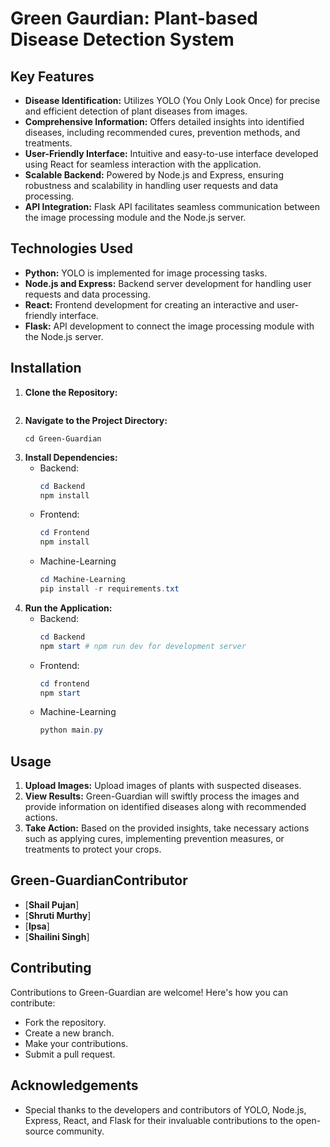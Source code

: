 # Green Gaurdian: Plant-based Disease Detection System

 

## Key Features

-   **Disease Identification:** Utilizes YOLO (You Only Look Once) for precise and efficient detection of plant diseases from images.
-   **Comprehensive Information:** Offers detailed insights into identified diseases, including recommended cures, prevention methods, and treatments.
-   **User-Friendly Interface:** Intuitive and easy-to-use interface developed using React for seamless interaction with the application.
-   **Scalable Backend:** Powered by Node.js and Express, ensuring robustness and scalability in handling user requests and data processing.
-   **API Integration:** Flask API facilitates seamless communication between the image processing module and the Node.js server.

## Technologies Used

-   **Python:** YOLO is implemented for image processing tasks.
-   **Node.js and Express:** Backend server development for handling user requests and data processing.
-   **React:** Frontend development for creating an interactive and user-friendly interface.
-   **Flask:** API development to connect the image processing module with the Node.js server.

## Installation

1. **Clone the Repository:**
    ```
   
    ```
2. **Navigate to the Project Directory:**
    ```
    cd Green-Guardian
    ```
3. **Install Dependencies:**
    - Backend:
        ```PowerShell
        cd Backend
        npm install
        ```
    - Frontend:
        ```PowerShell
        cd Frontend
        npm install
        ```
    - Machine-Learning
        ```PowerShell
        cd Machine-Learning
        pip install -r requirements.txt
        ```
4. **Run the Application:**
    - Backend:
        ```PowerShell
        cd Backend
        npm start # npm run dev for development server
        ```
    - Frontend:
        ```PowerShell
        cd frontend
        npm start
        ```
    - Machine-Learning
        ```PowerShell
        python main.py
        ```

## Usage

1. **Upload Images:** Upload images of plants with suspected diseases.
2. **View Results:** Green-Guardian will swiftly process the images and provide information on identified diseases along with recommended actions.
3. **Take Action:** Based on the provided insights, take necessary actions such as applying cures, implementing prevention measures, or treatments to protect your crops.

## Green-GuardianContributor

-   [**Shail Pujan**]
-   [**Shruti Murthy**]
-   [**Ipsa**]
-   [**Shailini Singh**]

## Contributing

Contributions to Green-Guardian are welcome! Here's how you can contribute:

-   Fork the repository.
-   Create a new branch.
-   Make your contributions.
-   Submit a pull request.

<!-- ## License

This project is licensed under the [MIT License](LICENSE). -->

## Acknowledgements

-   Special thanks to the developers and contributors of YOLO, Node.js, Express, React, and Flask for their invaluable contributions to the open-source community.
